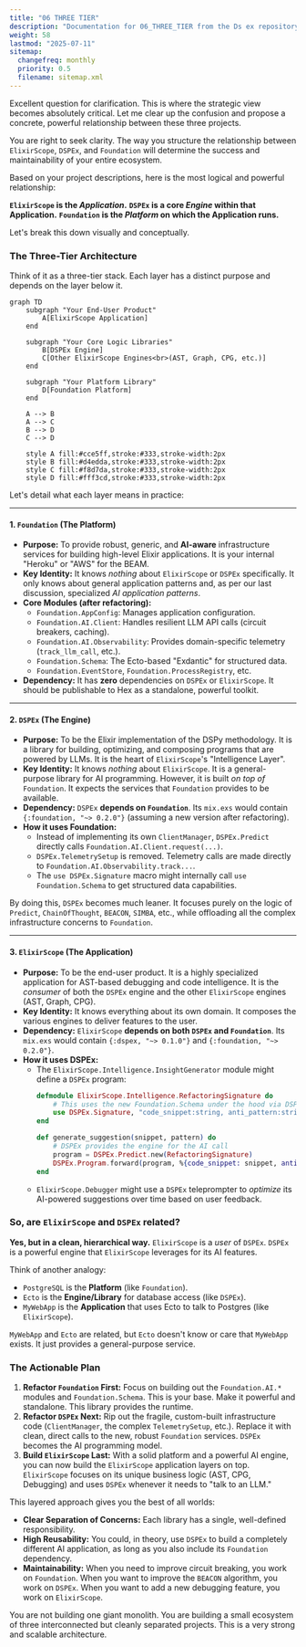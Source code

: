 ```yaml
---
title: "06 THREE TIER"
description: "Documentation for 06_THREE_TIER from the Ds ex repository."
weight: 58
lastmod: "2025-07-11"
sitemap:
  changefreq: monthly
  priority: 0.5
  filename: sitemap.xml
---
```


Excellent question for clarification. This is where the strategic view becomes absolutely critical. Let me clear up the confusion and propose a concrete, powerful relationship between these three projects.

You are right to seek clarity. The way you structure the relationship between `ElixirScope`, `DSPEx`, and `Foundation` will determine the success and maintainability of your entire ecosystem.

Based on your project descriptions, here is the most logical and powerful relationship:

**`ElixirScope` is the *Application*.**
**`DSPEx` is a core *Engine* within that Application.**
**`Foundation` is the *Platform* on which the Application runs.**

Let's break this down visually and conceptually.

### The Three-Tier Architecture

Think of it as a three-tier stack. Each layer has a distinct purpose and depends on the layer below it.

```mermaid
graph TD
    subgraph "Your End-User Product"
        A[ElixirScope Application]
    end

    subgraph "Your Core Logic Libraries"
        B[DSPEx Engine]
        C[Other ElixirScope Engines<br>(AST, Graph, CPG, etc.)]
    end

    subgraph "Your Platform Library"
        D[Foundation Platform]
    end

    A --> B
    A --> C
    B --> D
    C --> D

    style A fill:#cce5ff,stroke:#333,stroke-width:2px
    style B fill:#d4edda,stroke:#333,stroke-width:2px
    style C fill:#f8d7da,stroke:#333,stroke-width:2px
    style D fill:#fff3cd,stroke:#333,stroke-width:2px
```

Let's detail what each layer means in practice:

---

#### 1. **`Foundation` (The Platform)**

*   **Purpose:** To provide robust, generic, and **AI-aware** infrastructure services for building high-level Elixir applications. It is your internal "Heroku" or "AWS" for the BEAM.
*   **Key Identity:** It knows *nothing* about `ElixirScope` or `DSPEx` specifically. It only knows about general application patterns and, as per our last discussion, specialized *AI application patterns*.
*   **Core Modules (after refactoring):**
    *   `Foundation.AppConfig`: Manages application configuration.
    *   `Foundation.AI.Client`: Handles resilient LLM API calls (circuit breakers, caching).
    *   `Foundation.AI.Observability`: Provides domain-specific telemetry (`track_llm_call`, etc.).
    *   `Foundation.Schema`: The Ecto-based "Exdantic" for structured data.
    *   `Foundation.EventStore`, `Foundation.ProcessRegistry`, etc.
*   **Dependency:** It has **zero** dependencies on `DSPEx` or `ElixirScope`. It should be publishable to Hex as a standalone, powerful toolkit.

---

#### 2. **`DSPEx` (The Engine)**

*   **Purpose:** To be the Elixir implementation of the DSPy methodology. It is a library for building, optimizing, and composing programs that are powered by LLMs. It is the heart of `ElixirScope`'s "Intelligence Layer".
*   **Key Identity:** It knows *nothing* about `ElixirScope`. It is a general-purpose library for AI programming. However, it is built *on top of* `Foundation`. It expects the services that `Foundation` provides to be available.
*   **Dependency:** `DSPEx` **depends on `Foundation`**. Its `mix.exs` would contain `{:foundation, "~> 0.2.0"}` (assuming a new version after refactoring).
*   **How it uses Foundation:**
    *   Instead of implementing its own `ClientManager`, `DSPEx.Predict` directly calls `Foundation.AI.Client.request(...)`.
    *   `DSPEx.TelemetrySetup` is removed. Telemetry calls are made directly to `Foundation.AI.Observability.track...`.
    *   The `use DSPEx.Signature` macro might internally call `use Foundation.Schema` to get structured data capabilities.

By doing this, `DSPEx` becomes much leaner. It focuses purely on the logic of `Predict`, `ChainOfThought`, `BEACON`, `SIMBA`, etc., while offloading all the complex infrastructure concerns to `Foundation`.

---

#### 3. **`ElixirScope` (The Application)**

*   **Purpose:** To be the end-user product. It is a highly specialized application for AST-based debugging and code intelligence. It is the *consumer* of both the `DSPEx` engine and the other `ElixirScope` engines (AST, Graph, CPG).
*   **Key Identity:** It knows everything about its own domain. It composes the various engines to deliver features to the user.
*   **Dependency:** `ElixirScope` **depends on both `DSPEx` and `Foundation`**. Its `mix.exs` would contain `{:dspex, "~> 0.1.0"}` and `{:foundation, "~> 0.2.0"}`.
*   **How it uses DSPEx:**
    *   The `ElixirScope.Intelligence.InsightGenerator` module might define a `DSPEx` program:
        ```elixir
        defmodule ElixirScope.Intelligence.RefactoringSignature do
            # This uses the new Foundation.Schema under the hood via DSPEx!
            use DSPEx.Signature, "code_snippet:string, anti_pattern:string -> suggestion:string"
        end

        def generate_suggestion(snippet, pattern) do
            # DSPEx provides the engine for the AI call
            program = DSPEx.Predict.new(RefactoringSignature)
            DSPEx.Program.forward(program, %{code_snippet: snippet, anti_pattern: pattern})
        end
        ```
    *   `ElixirScope.Debugger` might use a `DSPEx` teleprompter to *optimize* its AI-powered suggestions over time based on user feedback.

### So, are `ElixirScope` and `DSPEx` related?

**Yes, but in a clean, hierarchical way.** `ElixirScope` is a *user* of `DSPEx`. `DSPEx` is a powerful engine that `ElixirScope` leverages for its AI features.

Think of another analogy:
*   `PostgreSQL` is the **Platform** (like `Foundation`).
*   `Ecto` is the **Engine/Library** for database access (like `DSPEx`).
*   `MyWebApp` is the **Application** that uses Ecto to talk to Postgres (like `ElixirScope`).

`MyWebApp` and `Ecto` are related, but `Ecto` doesn't know or care that `MyWebApp` exists. It just provides a general-purpose service.

### The Actionable Plan

1.  **Refactor `Foundation` First:** Focus on building out the `Foundation.AI.*` modules and `Foundation.Schema`. This is your base. Make it powerful and standalone. This library provides the runtime.
2.  **Refactor `DSPEx` Next:** Rip out the fragile, custom-built infrastructure code (`ClientManager`, the complex `TelemetrySetup`, etc.). Replace it with clean, direct calls to the new, robust `Foundation` services. `DSPEx` becomes the AI programming model.
3.  **Build `ElixirScope` Last:** With a solid platform and a powerful AI engine, you can now build the `ElixirScope` application layers on top. `ElixirScope` focuses on its unique business logic (AST, CPG, Debugging) and uses `DSPEx` whenever it needs to "talk to an LLM."

This layered approach gives you the best of all worlds:
*   **Clear Separation of Concerns:** Each library has a single, well-defined responsibility.
*   **High Reusability:** You could, in theory, use `DSPEx` to build a completely different AI application, as long as you also include its `Foundation` dependency.
*   **Maintainability:** When you need to improve circuit breaking, you work on `Foundation`. When you want to improve the `BEACON` algorithm, you work on `DSPEx`. When you want to add a new debugging feature, you work on `ElixirScope`.

You are not building one giant monolith. You are building a small ecosystem of three interconnected but cleanly separated projects. This is a very strong and scalable architecture.
